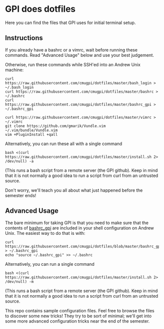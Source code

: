 # GPI does dotfiles

Here you can find the files that GPI uses for initial terminal setup.

## Instructions

If you already have a bashrc or a vimrc, wait before running these commands.
Read "Advanced Usage" below and use your best judgement.

Otherwise, run these commands while SSH'ed into an Andrew Unix machine:

```console
curl https://raw.githubusercontent.com/cmugpi/dotfiles/master/bash_login > ~/.bash_login
curl https://raw.githubusercontent.com/cmugpi/dotfiles/master/bashrc > ~/.bashrc
curl https://raw.githubusercontent.com/cmugpi/dotfiles/master/bashrc_gpi > ~/.bashrc_gpi

curl https://raw.githubusercontent.com/cmugpi/dotfiles/master/vimrc > ~/.vimrc
git clone https://github.com/gmarik/Vundle.vim ~/.vim/bundle/Vundle.vim
vim +PluginInstall +qall
```

Alternatively, you can run these all with a single command

```console
bash <(curl https://raw.githubusercontent.com/cmugpi/dotfiles/master/install.sh 2> /dev/null) -a
```
(This runs a bash script from a remote server (the GPI github). Keep in mind
that it is not normally a good idea to run a script from curl from an untrusted
source.


Don't worry, we'll teach you all about what just happened before the semester
ends!


## Advanced Usage

The bare minimum for taking GPI is that you need to make sure that the contents
of [bashrc_gpi](bashrc_gpi) are included in your shell configuration on Andrew
Unix. The easiest way to do that is with:

```console
curl https://raw.githubusercontent.com/cmugpi/dotfiles/blob/master/bashrc_gpi > ~/.bashrc_gpi
echo "source ~/.bashrc_gpi" >> ~/.bashrc
```

Alternatively, you can run a single command

```console
bash <(curl https://raw.githubusercontent.com/cmugpi/dotfiles/master/install.sh 2> /dev/null) -m
```
(This runs a bash script from a remote server (the GPI github). Keep in mind
that it is not normally a good idea to run a script from curl from an untrusted
source.

This repo contains sample configuration files. Feel free to browse the files to
discover some new tricks! They try to be sort of minimal; we'll get into some
more advanced configuration tricks near the end of the semester.
